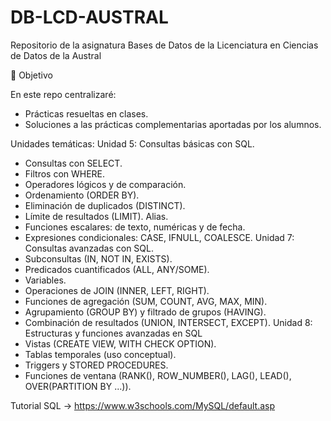# DB-LCD-AUSTRAL
Repositorio de la asignatura Bases de Datos de la Licenciatura en Ciencias de Datos de la Austral

📌 Objetivo

En este repo centralizaré:

- Prácticas resueltas en clases.
- Soluciones a las prácticas complementarias aportadas por los alumnos.

Unidades temáticas:
Unidad 5: Consultas básicas con SQL. 
- Consultas con SELECT.
- Filtros con WHERE.
- Operadores lógicos y de comparación.
- Ordenamiento (ORDER BY).
- Eliminación de duplicados (DISTINCT).
- Límite de resultados (LIMIT). Alias.
- Funciones escalares: de texto, numéricas y de fecha.
- Expresiones condicionales: CASE, IFNULL, COALESCE.
Unidad 7: Consultas avanzadas con SQL.
- Subconsultas (IN, NOT IN, EXISTS).
- Predicados cuantificados (ALL, ANY/SOME).
- Variables.
- Operaciones de JOIN (INNER, LEFT, RIGHT).
- Funciones de agregación (SUM, COUNT, AVG, MAX, MIN).
- Agrupamiento (GROUP BY) y filtrado de grupos (HAVING).
- Combinación de resultados (UNION, INTERSECT, EXCEPT).
Unidad 8: Estructuras y funciones avanzadas en SQL
- Vistas (CREATE VIEW, WITH CHECK OPTION).
- Tablas temporales (uso conceptual).
- Triggers y STORED PROCEDURES.
- Funciones de ventana (RANK(), ROW_NUMBER(), LAG(), LEAD(), OVER(PARTITION BY ...)).


Tutorial SQL -> https://www.w3schools.com/MySQL/default.asp



